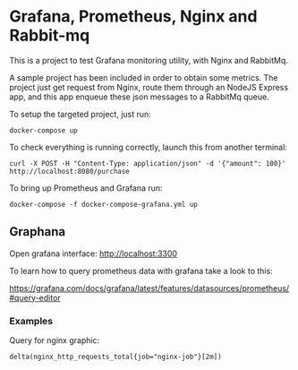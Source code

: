 # Grafana, Prometheus, Nginx and Rabbit-mq

This is a project to test Grafana monitoring utility, with Nginx and RabbitMq.

A sample project has been included in order to obtain some metrics. The project just get request from Nginx, route them through an NodeJS Express app, and this app enqueue these json messages to a RabbitMq queue.

To setup the targeted project, just run: 

```
docker-compose up
```

To check everything is running correctly, launch this from another terminal:

```
curl -X POST -H "Content-Type: application/json" -d '{"amount": 100}' http://localhost:8080/purchase
```

To bring up Prometheus and Grafana run:

```
docker-compose -f docker-compose-grafana.yml up
```

## Graphana

Open grafana interface: [http://localhost:3300](http://localhost:3300)

To learn how to query prometheus data with grafana take a look to this:

https://grafana.com/docs/grafana/latest/features/datasources/prometheus/#query-editor

### Examples

Query for nginx graphic:

```
delta(nginx_http_requests_total{job="nginx-job"}[2m])
```


